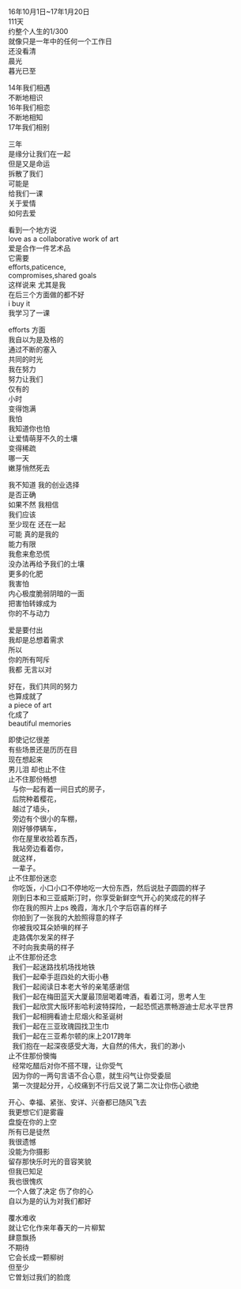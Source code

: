 16年10月1日~17年1月20日    
111天    
约整个人生的1/300    
就像只是一年中的任何一个工作日    
还没看清     
晨光    
暮光已至    

14年我们相遇    
不断地相识    
16年我们相恋    
不断地相知    
17年我们相别    

三年    
是缘分让我们在一起    
但是又是命运    
拆散了我们    
可能是    
给我们一课    
关于爱情    
如何去爱    

看到一个地方说    
love as a collaborative work of art    
爱是合作一件艺术品    
它需要    
efforts,paticence,    
compromises,shared goals    
这样说来 尤其是我    
在后三个方面做的都不好    
i buy it    
我学习了一课    

efforts 方面    
我自以为是及格的    
通过不断的塞入    
共同的时光    
我在努力    
努力让我们    
仅有的    
小时    
变得饱满    
我怕    
我知道你也怕    
让爱情萌芽不久的土壤    
变得稀疏    
哪一天    
嫩芽悄然死去    

我不知道 我的创业选择    
是否正确    
如果不然 我相信    
我们应该    
至少现在 还在一起    
可能 真的是我的    
能力有限    
我愈来愈恐慌    
没办法再给予我们的土壤    
更多的化肥    
我害怕    
内心极度脆弱阴暗的一面    
把害怕转嫁成为    
你的不与动力    

爱是要付出    
我却是总想着需求    
所以    
你的所有呵斥    
我都 无言以对    

好在，我们共同的努力    
也算成就了    
a piece of art    
化成了    
beautiful memories    

即使记忆很差    
有些场景还是历历在目    
现在想起来    
男儿泪 却也止不住    
止不住那份畅想    
 &nbsp;&nbsp;与你一起有着一间日式的房子，    
 &nbsp;&nbsp;后院种着樱花，    
 &nbsp;&nbsp;越过了墙头，    
 &nbsp;&nbsp;旁边有个很小的车棚，    
 &nbsp;&nbsp;刚好够停辆车，    
 &nbsp;&nbsp;你在屋里收拾着东西，    
 &nbsp;&nbsp;我站旁边看着你，    
 &nbsp;&nbsp;就这样，    
 &nbsp;&nbsp;一辈子。    
止不住那份迷恋    
 &nbsp;&nbsp;你吃饭，小口小口不停地吃一大份东西，然后说肚子圆圆的样子    
 &nbsp;&nbsp;刚到日本和三亚威斯汀时，你享受新鲜空气开心的笑成花的样子    
 &nbsp;&nbsp;你在我的照片上ps 晚霞，海水几个字后窃喜的样子    
 &nbsp;&nbsp;你拍到了一张我的大脸照得意的样子    
 &nbsp;&nbsp;你被我咬耳朵娇嗔的样子    
 &nbsp;&nbsp;走路偶尔发呆的样子    
 &nbsp;&nbsp;不时向我卖萌的样子    
止不住那份还念    
 &nbsp;&nbsp;我们一起迷路找机场找地铁    
 &nbsp;&nbsp;我们一起牵手逛四处的大街小巷    
 &nbsp;&nbsp;我们一起阅读日本老大爷的亲笔感谢信    
 &nbsp;&nbsp;我们一起在梅田蓝天大厦最顶层喝着啤酒，看着江河，思考人生    
 &nbsp;&nbsp;我们一起欣赏大阪环影哈利波特探险，一起恐慌逃票畅游迪士尼水平世界    
 &nbsp;&nbsp;我们一起相拥看迪士尼烟火和圣诞树    
 &nbsp;&nbsp;我们一起在三亚玫瑰园找卫生巾    
 &nbsp;&nbsp;我们一起在三亚希尔顿的床上2017跨年    
 &nbsp;&nbsp;我们抱在一起深夜感受大海，大自然的伟大，我们的渺小    
止不住那份懊悔    
 &nbsp;&nbsp;经常吃醋后对你不搭不理，让你受气    
 &nbsp;&nbsp;因为你的一两句言语不合心意，就生闷气让你受委屈    
 &nbsp;&nbsp;第一次提起分开，心绞痛到不行后又说了第二次让你伤心欲绝    

开心、幸福、紧张、安详、兴奋都已随风飞去    
我更想它们是雾霾    
盘旋在你的上空    
所有已是徒然    
我很遗憾    
没能为你摄影    
留存那快乐时光的音容笑貌    
但我已知足    
我也很愧疚    
一个人做了决定 伤了你的心    
自以为是的认为对我们都好    

覆水难收    
就让它化作来年春天的一片柳絮    
肆意飘扬    
不期待    
它会长成一颗柳树    
但至少    
它曽划过我们的脸庞    
















